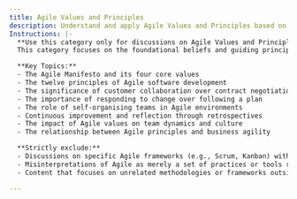 ```yaml
---
title: Agile Values and Principles
description: Understand and apply Agile Values and Principles based on first principles. Build a foundation for true agility and continuous value delivery
Instructions: |-
  **Use this category only for discussions on Agile Values and Principles.**  
  This category focuses on the foundational beliefs and guiding principles of Agile methodologies, emphasising the importance of flexibility, collaboration, and customer-centricity in delivering value. It aims to foster a deep understanding of Agile's core values to enable teams to implement practices that enhance responsiveness and adaptability in their work.

  **Key Topics:**
  - The Agile Manifesto and its four core values
  - The twelve principles of Agile software development
  - The significance of customer collaboration over contract negotiation
  - The importance of responding to change over following a plan
  - The role of self-organising teams in Agile environments
  - Continuous improvement and reflection through retrospectives
  - The impact of Agile values on team dynamics and culture
  - The relationship between Agile principles and business agility

  **Strictly exclude:**
  - Discussions on specific Agile frameworks (e.g., Scrum, Kanban) without reference to their underlying values and principles.
  - Misinterpretations of Agile as merely a set of practices or tools rather than a philosophy.
  - Content that focuses on unrelated methodologies or frameworks outside the Agile context.

---
```


